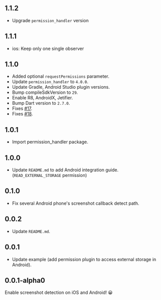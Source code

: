 ## 1.1.2
- Upgrade `permission_handler` version

## 1.1.1
- ios: Keep only one single observer

## 1.1.0
- Added optional `requestPermissions` parameter.
- Update `permission_handler` to `4.0.0`.
- Update Gradle, Android Studio plugin versions.
- Bump compileSdkVersion to `29`.
- Enable R8, AndroidX, Jetifier.
- Bump Dart version to `2.7.0`.
- Fixes [#17](https://github.com/flutter-moum/flutter_screenshot_callback/issues/17).
- Fixes [#18](https://github.com/flutter-moum/flutter_screenshot_callback/issues/18).

## 1.0.1
- Import permission_handler package.

## 1.0.0
- Update `README.md` to add Android integration guide. (`READ_EXTERNAL_STORAGE` permission)

## 0.1.0
- Fix several Android phone's screenshot callback detect path.

## 0.0.2
- Update `README.md`.

## 0.0.1

- Update example (add permission plugin to access external storage in Android).

## 0.0.1-alpha0

Enable screenshot detection on iOS and Android! 😀


